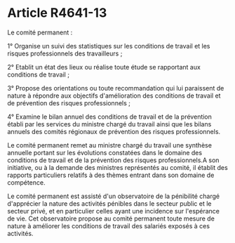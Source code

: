 # Article R4641-13

Le comité permanent : 
  
   
1° Organise un suivi des statistiques sur les conditions de travail et les risques professionnels des travailleurs ; 
  
   
2° Etablit un état des lieux ou réalise toute étude se rapportant aux conditions de travail ; 
  
   
3° Propose des orientations ou toute recommandation qui lui paraissent de nature à répondre aux objectifs d'amélioration des conditions de travail et de prévention des risques professionnels ; 
  
   
4° Examine le bilan annuel des conditions de travail et de la prévention établi par les services du ministre chargé du travail ainsi que les bilans annuels des comités régionaux de prévention des risques professionnels. 
  
   
Le comité permanent remet au ministre chargé du travail une synthèse annuelle portant sur les évolutions constatées dans le domaine des conditions de travail et de la prévention des risques professionnels.A son initiative, ou à la demande des ministres représentés au comité, il établit des rapports particuliers relatifs à des thèmes entrant dans son domaine de compétence. 
  
   
Le comité permanent est assisté d'un observatoire de la pénibilité chargé d'apprécier la nature des activités pénibles dans le secteur public et le secteur privé, et en particulier celles ayant une incidence sur l'espérance de vie. Cet observatoire propose au comité permanent toute mesure de nature à améliorer les conditions de travail des salariés exposés à ces activités.